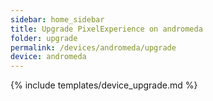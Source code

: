 ```yaml
---
sidebar: home_sidebar
title: Upgrade PixelExperience on andromeda
folder: upgrade
permalink: /devices/andromeda/upgrade
device: andromeda
---
```

{% include templates/device_upgrade.md %}
